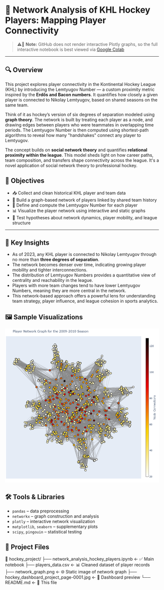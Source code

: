 # 🏒 Network Analysis of KHL Hockey Players: Mapping Player Connectivity


> ⚠️📎  **Note:** GitHub does not render interactive Plotly graphs, so the full interactive notebook is best viewed via [Google Colab](https://colab.research.google.com/drive/1vEyEzPKXookbTDMtaztF4XVjmXQgRVho?usp=sharing)

---

## 🔍 Overview

This project explores player connectivity in the Kontinental Hockey League (KHL) by introducing the Lemtyugov Number — a custom proximity metric inspired by the **Erdős and Bacon numbers**. It quantifies how closely a given player is connected to Nikolay Lemtyugov, based on shared seasons on the same team.

Think of it as hockey’s version of six degrees of separation modeled using **graph theory**. The network is built by treating each player as a node, and drawing edges between players who were teammates in overlapping time periods. The Lemtyugov Number is then computed using shortest-path algorithms to reveal how many "handshakes" connect any player to Lemtyugov.

The concept builds on **social network theory** and quantifies **relational proximity within the league**. This model sheds light on how career paths, team composition, and transfers shape connectivity across the league. It's a novel application of social network theory to professional hockey.


## 🎯 Objectives

- 📥 Collect and clean historical KHL player and team data
- 🧩 Build a graph-based network of players linked by shared team history
- 🔢 Define and compute the Lemtyugov Number for each player
- 📊 Visualize the player network using interactive and static graphs
- 🧪 Test hypotheses about network dynamics, player mobility, and league structure  
---

## 🔑 Key Insights

- As of 2023, any KHL player is connected to Nikolay Lemtyugov through no more than **three degrees of separation**.
- The network becomes denser over time, indicating growing player mobility and tighter interconnections.
- The distribution of Lemtyugov Numbers provides a quantitative view of centrality and reachability in the league.
- Players with more team changes tend to have lower Lemtyugov Numbers, meaning they are more central in the network.
- This network-based approach offers a powerful lens for understanding team strategy, player influence, and league cohesion in sports analytics.


## 🖼️ Sample Visualizations

![Screenshot or GIF of network graph](https://github.com/diana-legrand/pet_projects/blob/main/hockey_project/network_graph.png)


## 🛠️ Tools & Libraries

- `pandas` – data preprocessing  
- `networkx` – graph construction and analysis  
- `plotly` – interactive network visualization  
- `matplotlib`, `seaborn` – supplementary plots  
- `scipy`, `pingouin` – statistical testing

## 📁 Project Files

📂 hockey_project/
├── network_analysis_hockey_players.ipynb    ← ✅ Main notebook
├── players_data.csv                         ← 📊 Cleaned dataset of player records
├── network_graph.png                         ← 🌐 Static image of network graph
├── hockey_dashboard_project_page-0001.jpg    ← 📸 Dashboard preview
└── README.md                                 ← 📄 This file

